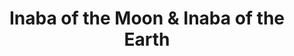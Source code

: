 --- 
title: "Inaba of the Moon & Inaba of the Earth"
publishdate: "2019-5-14T16:48:46+02:00"
src: "https://365manga.net/manga/inaba-of-the-moon-inaba-of-the-earth"
image: "https://data.365manga.net/images/thumbnails/19342-inaba-of-the-moon-inaba-of-the-earth.jpg"
description: "A 4-koma series about a lunar bunny named Reisen and her comical life with an earth rabbit-youkai Tewi, her master Eirin, the lazy Kaguya, along with the numerous rabbits that live in the secluded mansion, Eientei."
---